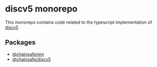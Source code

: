 # discv5 monorepo

This monorepo contains code related to the typescript implementation of [discv5](https://github.com/ethereum/devp2p/blob/master/discv5/discv5.md)

## Packages

- [@chainsafe/enr](./packages/enr/README.md)
- [@chainsafe/discv5](./packages/discv5/README.md)
